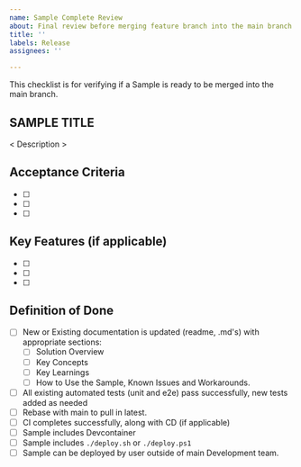 ```yaml
---
name: Sample Complete Review
about: Final review before merging feature branch into the main branch.
title: ''
labels: Release
assignees: ''

---
```


This checklist is for verifying if a Sample is ready to be merged into the main branch.

## SAMPLE TITLE

< Description >

## Acceptance Criteria

- [ ]
- [ ]
- [ ]

## Key Features (if applicable)

- [ ]
- [ ]
- [ ]

## Definition of Done

- [ ] New or Existing documentation is updated (readme, .md's) with appropriate sections:
  - [ ] Solution Overview
  - [ ] Key Concepts
  - [ ] Key Learnings
  - [ ] How to Use the Sample, Known Issues and Workarounds.
- [ ] All existing automated tests (unit and e2e) pass successfully, new tests added as needed
- [ ] Rebase with main to pull in latest.
- [ ] CI completes successfully, along with CD (if applicable)
- [ ] Sample includes Devcontainer
- [ ] Sample includes `./deploy.sh` or `./deploy.ps1`
- [ ] Sample can be deployed by user outside of main Development team.
